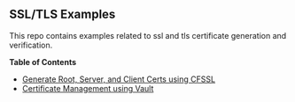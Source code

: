 ## SSL/TLS Examples

This repo contains examples related to ssl and tls certificate generation and
verification.

<!-- START TOC -->
<!-- DON'T EDIT THIS SECTION -->
**Table of Contents**

- [Generate Root, Server, and Client Certs using CFSSL](cfssl-examples/generate-root-server-client-certs)
- [Certificate Management using Vault](vault-examples/certificate-management)

<!-- END TOC -->
